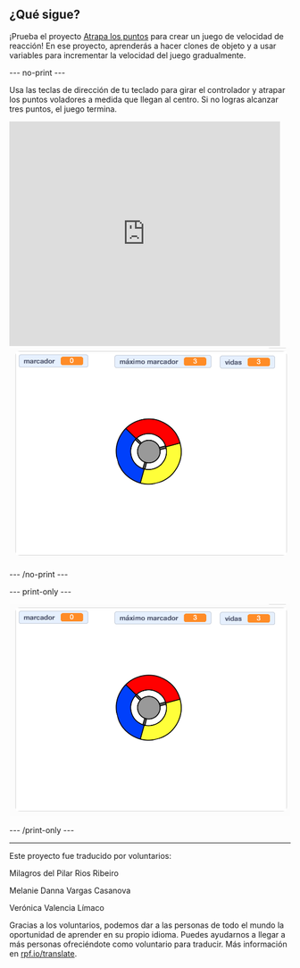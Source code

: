 ## ¿Qué sigue?

¡Prueba el proyecto [Atrapa los puntos](https://projects.raspberrypi.org/es-LA/projects/catch-the-dots?utm_source=pathway&utm_medium=whatnext&utm_campaign=projects) para crear un juego de velocidad de reacción! En ese proyecto, aprenderás a hacer clones de objeto y a usar variables para incrementar la velocidad del juego gradualmente.

--- no-print ---

Usa las teclas de dirección de tu teclado para girar el controlador y atrapar los puntos voladores a medida que llegan al centro. Si no logras alcanzar tres puntos, el juego termina.

<div class="scratch-preview">
  <iframe allowtransparency="true" width="485" height="402" src="https://scratch.mit.edu/projects/embed/252923761/?autostart=false" frameborder="0" scrolling="no"></iframe>
  <img src="images/dots-final.png">
</div>

--- /no-print ---

--- print-only ---

![Captura de pantalla de puntos](images/dots-final.png)

--- /print-only ---


***
Este proyecto fue traducido por voluntarios:

Milagros del Pilar Rios Ribeiro

Melanie Danna Vargas Casanova

Verónica Valencia Límaco

Gracias a los voluntarios, podemos dar a las personas de todo el mundo la oportunidad de aprender en su propio idioma. Puedes ayudarnos a llegar a más personas ofreciéndote como voluntario para traducir. Más información en [rpf.io/translate](https://rpf.io/translate).